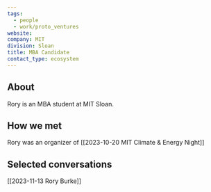 ```yaml
---
tags:
  - people
  - work/proto_ventures
website: 
company: MIT
division: Sloan
title: MBA Candidate
contact_type: ecosystem
---
```

## About
Rory is an MBA student at MIT Sloan.

## How we met
Rory was an organizer of [[2023-10-20 MIT Climate & Energy Night]]

## Selected conversations
[[2023-11-13 Rory Burke]]